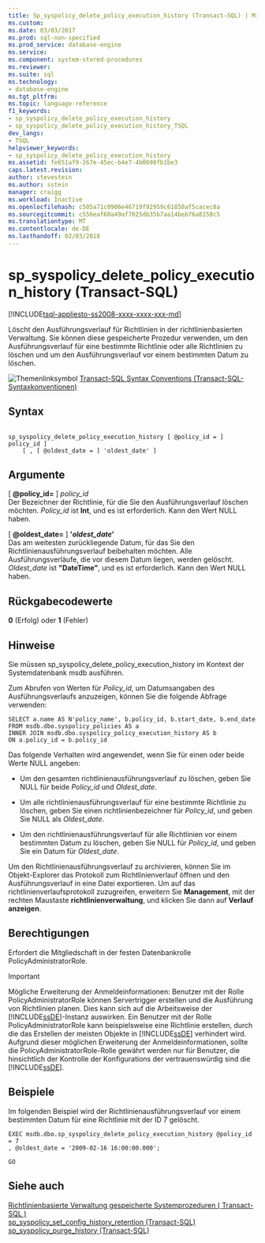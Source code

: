 ```yaml
---
title: Sp_syspolicy_delete_policy_execution_history (Transact-SQL) | Microsoft Docs
ms.custom: 
ms.date: 03/03/2017
ms.prod: sql-non-specified
ms.prod_service: database-engine
ms.service: 
ms.component: system-stored-procedures
ms.reviewer: 
ms.suite: sql
ms.technology:
- database-engine
ms.tgt_pltfrm: 
ms.topic: language-reference
f1_keywords:
- sp_syspolicy_delete_policy_execution_history
- sp_syspolicy_delete_policy_execution_history_TSQL
dev_langs:
- TSQL
helpviewer_keywords:
- sp_syspolicy_delete_policy_execution_history
ms.assetid: fe651af9-267e-45ec-b4e7-4b0698fb1be3
caps.latest.revision: 
author: stevestein
ms.author: sstein
manager: craigg
ms.workload: Inactive
ms.openlocfilehash: c505a71c0906e46719f92959c61858af5cacec8a
ms.sourcegitcommit: c556eaf60a49af7025db35b7aa14beb76a8158c5
ms.translationtype: MT
ms.contentlocale: de-DE
ms.lasthandoff: 02/03/2018
---
```

# <a name="spsyspolicydeletepolicyexecutionhistory-transact-sql"></a>sp_syspolicy_delete_policy_execution_history (Transact-SQL)
[!INCLUDE[tsql-appliesto-ss2008-xxxx-xxxx-xxx-md](../../includes/tsql-appliesto-ss2008-xxxx-xxxx-xxx-md.md)]

  Löscht den Ausführungsverlauf für Richtlinien in der richtlinienbasierten Verwaltung. Sie können diese gespeicherte Prozedur verwenden, um den Ausführungsverlauf für eine bestimmte Richtlinie oder alle Richtlinien zu löschen und um den Ausführungsverlauf vor einem bestimmten Datum zu löschen.  
  
 ![Themenlinksymbol](../../database-engine/configure-windows/media/topic-link.gif "Topic link icon") [Transact-SQL Syntax Conventions (Transact-SQL-Syntaxkonventionen)](../../t-sql/language-elements/transact-sql-syntax-conventions-transact-sql.md)  
  
## <a name="syntax"></a>Syntax  
  
```  
  
sp_syspolicy_delete_policy_execution_history [ @policy_id = ] policy_id ]  
    [ , [ @oldest_date = ] 'oldest_date' ]  
```  
  
## <a name="arguments"></a>Argumente  
 [ **@policy_id=** ] *policy_id*  
 Der Bezeichner der Richtlinie, für die Sie den Ausführungsverlauf löschen möchten. *Policy_id* ist **Int**, und es ist erforderlich. Kann den Wert NULL haben.  
  
 [ **@oldest_date=** ] **'***oldest_date***'**  
 Das am weitesten zurückliegende Datum, für das Sie den Richtlinienausführungsverlauf beibehalten möchten. Alle Ausführungsverläufe, die vor diesem Datum liegen, werden gelöscht. *Oldest_date* ist **"DateTime"**, und es ist erforderlich. Kann den Wert NULL haben.  
  
## <a name="return-code-values"></a>Rückgabecodewerte  
 **0** (Erfolg) oder **1** (Fehler)  
  
## <a name="remarks"></a>Hinweise  
 Sie müssen sp_syspolicy_delete_policy_execution_history im Kontext der Systemdatenbank msdb ausführen.  
  
 Zum Abrufen von Werten für *Policy_id*, um Datumsangaben des Ausführungsverlaufs anzuzeigen, können Sie die folgende Abfrage verwenden:  
  
```  
SELECT a.name AS N'policy_name', b.policy_id, b.start_date, b.end_date  
FROM msdb.dbo.syspolicy_policies AS a   
INNER JOIN msdb.dbo.syspolicy_policy_execution_history AS b  
ON a.policy_id = b.policy_id  
```  
  
 Das folgende Verhalten wird angewendet, wenn Sie für einen oder beide Werte NULL angeben:  
  
-   Um den gesamten richtlinienausführungsverlauf zu löschen, geben Sie NULL für beide *Policy_id* und *Oldest_date*.  
  
-   Um alle richtlinienausführungsverlauf für eine bestimmte Richtlinie zu löschen, geben Sie einen richtlinienbezeichner für *Policy_id*, und geben Sie NULL als *Oldest_date*.  
  
-   Um den richtlinienausführungsverlauf für alle Richtlinien vor einem bestimmten Datum zu löschen, geben Sie NULL für *Policy_id*, und geben Sie ein Datum für *Oldest_date*.  
  
 Um den Richtlinienausführungsverlauf zu archivieren, können Sie im Objekt-Explorer das Protokoll zum Richtlinienverlauf öffnen und den Ausführungsverlauf in eine Datei exportieren. Um auf das richtlinienverlaufsprotokoll zuzugreifen, erweitern Sie **Management**, mit der rechten Maustaste **richtlinienverwaltung**, und klicken Sie dann auf **Verlauf anzeigen**.  
  
## <a name="permissions"></a>Berechtigungen  
 Erfordert die Mitgliedschaft in der festen Datenbankrolle PolicyAdministratorRole.  
  
> [!IMPORTANT]  
>  Mögliche Erweiterung der Anmeldeinformationen: Benutzer mit der Rolle PolicyAdministratorRole können Servertrigger erstellen und die Ausführung von Richtlinien planen. Dies kann sich auf die Arbeitsweise der [!INCLUDE[ssDE](../../includes/ssde-md.md)]-Instanz auswirken. Ein Benutzer mit der Rolle PolicyAdministratorRole kann beispielsweise eine Richtlinie erstellen, durch die das Erstellen der meisten Objekte in [!INCLUDE[ssDE](../../includes/ssde-md.md)] verhindert wird. Aufgrund dieser möglichen Erweiterung der Anmeldeinformationen, sollte die PolicyAdministratorRole-Rolle gewährt werden nur für Benutzer, die hinsichtlich der Kontrolle der Konfigurations der vertrauenswürdig sind die [!INCLUDE[ssDE](../../includes/ssde-md.md)].  
  
## <a name="examples"></a>Beispiele  
 Im folgenden Beispiel wird der Richtlinienausführungsverlauf vor einem bestimmten Datum für eine Richtlinie mit der ID 7 gelöscht.  
  
```  
EXEC msdb.dbo.sp_syspolicy_delete_policy_execution_history @policy_id = 7  
, @oldest_date = '2009-02-16 16:00:00.000';  
  
GO  
```  
  
## <a name="see-also"></a>Siehe auch  
 [Richtlinienbasierte Verwaltung gespeicherte Systemprozeduren &#40; Transact-SQL &#41;](../../relational-databases/system-stored-procedures/policy-based-management-stored-procedures-transact-sql.md)   
 [sp_syspolicy_set_config_history_retention &#40;Transact-SQL&#41;](../../relational-databases/system-stored-procedures/sp-syspolicy-set-config-history-retention-transact-sql.md)   
 [sp_syspolicy_purge_history &#40;Transact-SQL&#41;](../../relational-databases/system-stored-procedures/sp-syspolicy-purge-history-transact-sql.md)  
  
  
